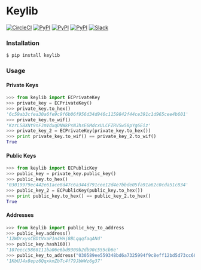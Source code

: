 # Keylib

[![CircleCI](https://img.shields.io/circleci/project/blockstack/keylib-py.svg)](https://circleci.com/gh/blockstack/keylib-py)
[![PyPI](https://img.shields.io/pypi/v/keylib.svg)](https://pypi.python.org/pypi/keylib/)
[![PyPI](https://img.shields.io/pypi/dm/keylib.svg)](https://pypi.python.org/pypi/keylib/)
[![PyPI](https://img.shields.io/pypi/l/keylib.svg)](https://github.com/namesystem/keylib/blob/master/LICENSE)
[![Slack](http://slack.blockstack.org/badge.svg)](http://slack.blockstack.org/)

### Installation

```bash
$ pip install keylib
```

### Usage

#### Private Keys

```python
>>> from keylib import ECPrivateKey
>>> private_key = ECPrivateKey()
>>> private_key.to_hex()
'6c59ab3cfea30a6fe9c9f6b06f956d34d946c1159842f44ce391c1d965cee4b601'
>>> private_key.to_wif()
'KzrL5BXNt9nFJmVdxqDNWkPsNJhsE6MdcxULCFZRV5w58pYg6Eiz'
>>> private_key_2 = ECPrivateKey(private_key.to_hex())
>>> print private_key.to_wif() == private_key_2.to_wif()
True
```

#### Public Keys

```python
>>> from keylib import ECPublicKey
>>> public_key = private_key.public_key()
>>> public_key.to_hex()
'03019979ec442e61ace8d47c6a344d791cee12d4e7bbde05fa91a62c0cda51c834'
>>> public_key_2 = ECPublicKey(public_key.to_hex())
>>> print public_key.to_hex() == public_key_2.to_hex()
True
```

#### Addresses

```python
>>> from keylib import public_key_to_address
>>> public_key.address()
'12WDrxysCBDtVxaP1n4HHj8BLqqqfaqANd'
>>> public_key.hash160()
'107eecc5868111ba06e6bd9309b2db90c555cb6e'
>>> public_key_to_address("030589ee559348bd6a7325994f9c8eff12bd5d73cc683142bd0dd1a17abc99b0dc")
'1KbUJ4x8epz6QqxkmZbTc4f79JbWWz6g37'
```
